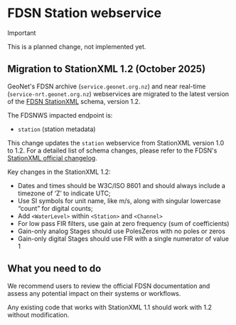 # FDSN Station webservice

> [!IMPORTANT]
> This is a planned change, not implemented yet.

## Migration to StationXML 1.2 (October 2025)
GeoNet's FDSN archive (`service.geonet.org.nz`) and near real-time (`service-nrt.geonet.org.nz`) webservices are migrated to the latest version of the [FDSN StationXML](https://www.fdsn.org/xml/station/) schema, version 1.2.

The FDSNWS impacted endpoint is:
- `station` (station metadata)

This change updates the `station` webservice from StationXML version 1.0 to 1.2. For a detailed list of schema changes, please refer to the FDSN's [StationXML official changelog](https://docs.fdsn.org/projects/stationxml/en/latest/overview.html#changes-from-version-1-1-to-1-2-2022-2-25).

Key changes in the StationXML 1.2:
- Dates and times should be W3C/ISO 8601 and should always include a timezone of ‘Z’ to indicate UTC;
- Use SI symbols for unit name, like m/s, along with singular lowercase “count” for digital counts;
- Add `<WaterLevel>` within `<Station>` and `<Channel>`
- For low pass FIR filters, use gain at zero frequency (sum of coefficients)
- Gain-only analog Stages should use PolesZeros with no poles or zeros
- Gain-only digital Stages should use FIR with a single numerator of value 1

## What you need to do
We recommend users to review the official FDSN documentation and assess any potential impact on their systems or workflows.

Any existing code that works with StationXML 1.1 should work with 1.2 without modification.

